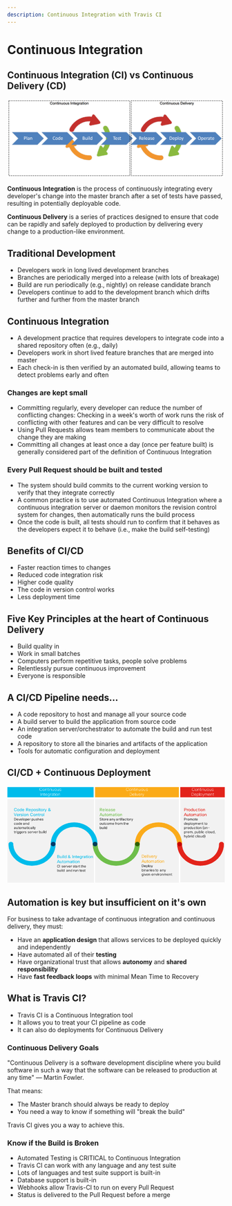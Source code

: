 ```yaml
---
description: Continuous Integration with Travis CI
---
```


# Continuous Integration

## Continuous Integration (CI) vs Continuous Delivery (CD)

![CI/CD process](.gitbook/assets/simple-ci-cd-process.png)

**Continuous Integration** is the process of continuously integrating every developer's change into the master branch after a set of tests have passed, resulting in potentially deployable code.

**Continuous Delivery** is a series of practices designed to ensure that code can be rapidly and safely deployed to production by delivering every change to a production-like environment.

## Traditional Development

* Developers work in long lived development branches
* Branches are periodically merged into a release (with lots of breakage)
* Build are run periodically (e.g., nightly) on release candidate branch
* Developers continue to add to the development branch which drifts further and further from the master branch

## Continuous Integration

* A development practice that requires developers to integrate code into a shared repository often (e.g., daily)
* Developers work in short lived feature branches that are merged into master
* Each check-in is then verified by an automated build, allowing teams to detect problems early and often

### Changes are kept small

* Committing regularly, every developer can reduce the number of conflicting changes: Checking in a week's worth of work runs the risk of conflicting with other features and can be very difficult to resolve
* Using Pull Requests allows team members to communicate about the change they are making
* Committing all changes at least once a day (once per feature built) is generally considered part of the definition of Continuous Integration

### Every Pull Request should be built and tested

* The system should build commits to the current working version to verify that they integrate correctly
* A common practice is to use automated Continuous Integration where a continuous integration server or daemon monitors the revision control system for changes, then automatically runs the build process
* Once the code is built, all tests should run to confirm that it behaves as the developers expect it to behave (i.e., make the build self-testing)

## Benefits of CI/CD

* Faster reaction times to changes
* Reduced code integration risk
* Higher code quality
* The code in version control works
* Less deployment time

## Five Key Principles at the heart of Continuous Delivery

* Build quality in
* Work in small batches
* Computers perform repetitive tasks, people solve problems
* Relentlessly pursue continuous improvement
* Everyone is responsible

## A CI/CD Pipeline needs...

* A code repository to host and manage all your source code
* A build server to build the application from source code
* An integration server/orchestrator to automate the build and run test code
* A repository to store all the binaries and artifacts of the application
* Tools for automatic configuration and deployment

## CI/CD + Continuous Deployment

![CI/CD + Continuous Deployment](.gitbook/assets/ci-cd-plus-cd-process.png)

## Automation is key but insufficient on it's own

For business to take advantage of continuous integration and continuous delivery, they must:

* Have an **application design** that allows services to be deployed quickly and independently
* Have automated all of their **testing**
* Have organizational trust that allows **autonomy** and **shared responsibility**
* Have **fast feedback loops** with minimal Mean Time to Recovery

## What is Travis CI?

* Travis CI is a Continuous Integration tool
* It allows you to treat your CI pipeline as code
* It can also do deployments for Continuous Delivery

### Continuous Delivery Goals

"Continuous Delivery is a software development discipline where you build software in such a way that the software can be released to production at any time" — Martin Fowler.

That means:

* The Master branch should always be ready to deploy
* You need a way to know if something will "break the build"

Travis CI gives you a way to achieve this.

### Know if the Build is Broken

* Automated Testing is CRITICAL to Continuous Integration
* Travis CI can work with any language and any test suite
* Lots of languages and test suite support is built-in
* Database support is built-in
* Webhooks allow Travis-CI to run on every Pull Request
* Status is delivered to the Pull Request before a merge
